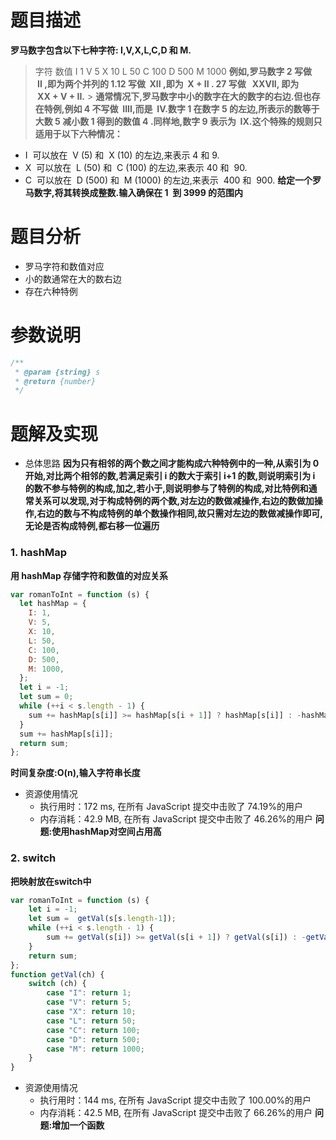 # 题目描述

**罗马数字包含以下七种字符: I,V,X,L,C,D 和 M.**

> 字符 数值
> I 1
> V 5
> X 10
> L 50
> C 100
> D 500
> M 1000
**例如,罗马数字 2 写做  II ,即为两个并列的 1.12 写做  XII ,即为  X + II . 27 写做   XXVII, 即为  XX + V + II.** > **通常情况下,罗马数字中小的数字在大的数字的右边.但也存在特例,例如 4 不写做  IIII,而是  IV.数字 1 在数字 5 的左边,所表示的数等于大数 5 减小数 1 得到的数值 4 .同样地,数字 9 表示为  IX.这个特殊的规则只适用于以下六种情况：**

- I  可以放在  V (5) 和  X (10) 的左边,来表示 4 和 9.
- X  可以放在  L (50) 和  C (100) 的左边,来表示 40 和  90.
- C  可以放在  D (500) 和  M (1000) 的左边,来表示  400 和  900.
  **给定一个罗马数字,将其转换成整数.输入确保在 1  到 3999 的范围内**

# 题目分析

- 罗马字符和数值对应
- 小的数通常在大的数右边
- 存在六种特例

# 参数说明
```js
/**
 * @param {string} s
 * @return {number}
 */
 ```

# 题解及实现

- 总体思路
  **因为只有相邻的两个数之间才能构成六种特例中的一种,从索引为 0 开始,对比两个相邻的数,若满足索引 i 的数大于索引 i+1 的数,则说明索引为 i 的数不参与特例的构成,加之,若小于,则说明参与了特例的构成,对比特例和通常关系可以发现,对于构成特例的两个数,对左边的数做减操作,右边的数做加操作,右边的数与不构成特例的单个数操作相同,故只需对左边的数做减操作即可,无论是否构成特例,都右移一位遍历**

### 1. hashMap
   **用 hashMap 存储字符和数值的对应关系**

```js
var romanToInt = function (s) {
  let hashMap = {
    I: 1,
    V: 5,
    X: 10,
    L: 50,
    C: 100,
    D: 500,
    M: 1000,
  };
  let i = -1;
  let sum = 0;
  while (++i < s.length - 1) {
    sum += hashMap[s[i]] >= hashMap[s[i + 1]] ? hashMap[s[i]] : -hashMap[s[i]];
  }
  sum += hashMap[s[i]];
  return sum;
};
```

**时间复杂度:O(n),输入字符串长度**

- 资源使用情况
  - 执行用时：172 ms, 在所有 JavaScript 提交中击败了 74.19%的用户
  - 内存消耗：42.9 MB, 在所有 JavaScript 提交中击败了 46.26%的用户
  **问题:使用hashMap对空间占用高**

### 2. switch
   **把映射放在switch中**
```js
var romanToInt = function (s) {
    let i = -1;
    let sum =  getVal(s[s.length-1]);
    while (++i < s.length - 1) {
        sum += getVal(s[i]) >= getVal(s[i + 1]) ? getVal(s[i]) : -getVal(s[i]);
    }
    return sum;
};
function getVal(ch) {
    switch (ch) {
        case "I": return 1;
        case "V": return 5;
        case "X": return 10;
        case "L": return 50;
        case "C": return 100;
        case "D": return 500;
        case "M": return 1000;
    }
}
```
- 资源使用情况
  - 执行用时：144 ms, 在所有 JavaScript 提交中击败了 100.00%的用户
  - 内存消耗：42.5 MB, 在所有 JavaScript 提交中击败了 66.26%的用户
  **问题:增加一个函数**
